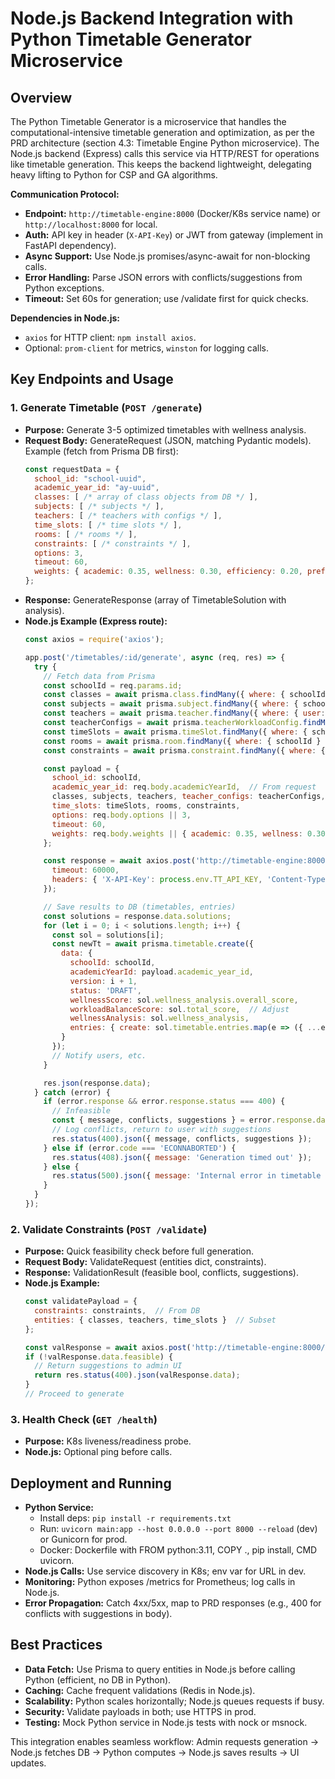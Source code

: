# Node.js Backend Integration with Python Timetable Generator Microservice

## Overview
The Python Timetable Generator is a microservice that handles the computational-intensive timetable generation and optimization, as per the PRD architecture (section 4.3: Timetable Engine Python microservice). The Node.js backend (Express) calls this service via HTTP/REST for operations like timetable generation. This keeps the backend lightweight, delegating heavy lifting to Python for CSP and GA algorithms.

**Communication Protocol:**
- **Endpoint:** `http://timetable-engine:8000` (Docker/K8s service name) or `http://localhost:8000` for local.
- **Auth:** API key in header (`X-API-Key`) or JWT from gateway (implement in FastAPI dependency).
- **Async Support:** Use Node.js promises/async-await for non-blocking calls.
- **Error Handling:** Parse JSON errors with conflicts/suggestions from Python exceptions.
- **Timeout:** Set 60s for generation; use /validate first for quick checks.

**Dependencies in Node.js:**
- `axios` for HTTP client: `npm install axios`.
- Optional: `prom-client` for metrics, `winston` for logging calls.

## Key Endpoints and Usage

### 1. Generate Timetable (`POST /generate`)
- **Purpose:** Generate 3-5 optimized timetables with wellness analysis.
- **Request Body:** GenerateRequest (JSON, matching Pydantic models).
  Example (fetch from Prisma DB first):
  ```javascript
  const requestData = {
    school_id: "school-uuid",
    academic_year_id: "ay-uuid",
    classes: [ /* array of class objects from DB */ ],
    subjects: [ /* subjects */ ],
    teachers: [ /* teachers with configs */ ],
    time_slots: [ /* time slots */ ],
    rooms: [ /* rooms */ ],
    constraints: [ /* constraints */ ],
    options: 3,
    timeout: 60,
    weights: { academic: 0.35, wellness: 0.30, efficiency: 0.20, preference: 0.15 }
  };
  ```
- **Response:** GenerateResponse (array of TimetableSolution with analysis).
- **Node.js Example (Express route):**
  ```javascript
  const axios = require('axios');

  app.post('/timetables/:id/generate', async (req, res) => {
    try {
      // Fetch data from Prisma
      const schoolId = req.params.id;
      const classes = await prisma.class.findMany({ where: { schoolId } });
      const subjects = await prisma.subject.findMany({ where: { schoolId } });
      const teachers = await prisma.teacher.findMany({ where: { user: { schoolId } } });
      const teacherConfigs = await prisma.teacherWorkloadConfig.findMany({ where: { teacherId: { in: teachers.map(t => t.id) } } });
      const timeSlots = await prisma.timeSlot.findMany({ where: { schoolId } });
      const rooms = await prisma.room.findMany({ where: { schoolId } });
      const constraints = await prisma.constraint.findMany({ where: { schoolId } });

      const payload = {
        school_id: schoolId,
        academic_year_id: req.body.academicYearId,  // From request
        classes, subjects, teachers, teacher_configs: teacherConfigs,
        time_slots: timeSlots, rooms, constraints,
        options: req.body.options || 3,
        timeout: 60,
        weights: req.body.weights || { academic: 0.35, wellness: 0.30, efficiency: 0.20, preference: 0.15 }
      };

      const response = await axios.post('http://timetable-engine:8000/generate', payload, {
        timeout: 60000,
        headers: { 'X-API-Key': process.env.TT_API_KEY, 'Content-Type': 'application/json' }
      });

      // Save results to DB (timetables, entries)
      const solutions = response.data.solutions;
      for (let i = 0; i < solutions.length; i++) {
        const sol = solutions[i];
        const newTt = await prisma.timetable.create({
          data: {
            schoolId: schoolId,
            academicYearId: payload.academic_year_id,
            version: i + 1,
            status: 'DRAFT',
            wellnessScore: sol.wellness_analysis.overall_score,
            workloadBalanceScore: sol.total_score,  // Adjust
            wellnessAnalysis: sol.wellness_analysis,
            entries: { create: sol.timetable.entries.map(e => ({ ...e, timetableId: undefined })) }
          }
        });
        // Notify users, etc.
      }

      res.json(response.data);
    } catch (error) {
      if (error.response && error.response.status === 400) {
        // Infeasible
        const { message, conflicts, suggestions } = error.response.data;
        // Log conflicts, return to user with suggestions
        res.status(400).json({ message, conflicts, suggestions });
      } else if (error.code === 'ECONNABORTED') {
        res.status(408).json({ message: 'Generation timed out' });
      } else {
        res.status(500).json({ message: 'Internal error in timetable generation' });
      }
    }
  });
  ```

### 2. Validate Constraints (`POST /validate`)
- **Purpose:** Quick feasibility check before full generation.
- **Request Body:** ValidateRequest (entities dict, constraints).
- **Response:** ValidationResult (feasible bool, conflicts, suggestions).
- **Node.js Example:**
  ```javascript
  const validatePayload = {
    constraints: constraints,  // From DB
    entities: { classes, teachers, time_slots }  // Subset
  };

  const valResponse = await axios.post('http://timetable-engine:8000/validate', validatePayload);
  if (!valResponse.data.feasible) {
    // Return suggestions to admin UI
    return res.status(400).json(valResponse.data);
  }
  // Proceed to generate
  ```

### 3. Health Check (`GET /health`)
- **Purpose:** K8s liveness/readiness probe.
- **Node.js:** Optional ping before calls.

## Deployment and Running
- **Python Service:** 
  - Install deps: `pip install -r requirements.txt`
  - Run: `uvicorn main:app --host 0.0.0.0 --port 8000 --reload` (dev) or Gunicorn for prod.
  - Docker: Dockerfile with FROM python:3.11, COPY ., pip install, CMD uvicorn.
- **Node.js Calls:** Use service discovery in K8s; env var for URL in dev.
- **Monitoring:** Python exposes /metrics for Prometheus; log calls in Node.js.
- **Error Propagation:** Catch 4xx/5xx, map to PRD responses (e.g., 400 for conflicts with suggestions in body).

## Best Practices
- **Data Fetch:** Use Prisma to query entities in Node.js before calling Python (efficient, no DB in Python).
- **Caching:** Cache frequent validations (Redis in Node.js).
- **Scalability:** Python scales horizontally; Node.js queues requests if busy.
- **Security:** Validate payloads in both; use HTTPS in prod.
- **Testing:** Mock Python service in Node.js tests with nock or msnock.

This integration enables seamless workflow: Admin requests generation -> Node.js fetches DB -> Python computes -> Node.js saves results -> UI updates.
